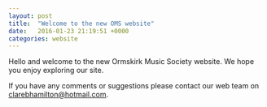 ```yaml
---
layout: post
title:  "Welcome to the new OMS website"
date:   2016-01-23 21:19:51 +0000
categories: website
---
```


Hello and welcome to the new Ormskirk Music Society website. We hope you enjoy exploring our site. 

If you have any comments or suggestions please contact our web team on [clarebhamilton@hotmail.com](mailto:clarebhamilton@hotmail.com).

